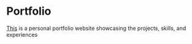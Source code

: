 
# Portfolio

[This](www.ciderboi.xyz) is a personal portfolio website showcasing the projects, skills, and experiences

